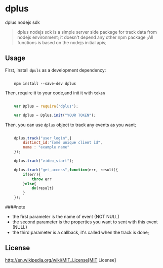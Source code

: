# dplus
dplus nodejs sdk

> dplus nodejs sdk is a simple server side package for track data from nodejs environment; it doesn't depend any other npm package ;All functions is based on the nodejs initial apis;

## Usage

First, install `dpuls` as a development dependency:

```shell

    npm install --save-dev dplus

```

Then, require it to your code,and init it with `token`

```javascript

    var Dplus = require("dplus");

    var dplus = Dplus.init("YOUR TOKEN");

```

Then, you can use `dplus` object to track any events as you want;

```javascript

    dplus.track("user_login",{
        distinct_id:"some unique client id",
        name : "example name"
    });

    dplus.track("video_start");

    dplus.track("get_access",function(err, result){
        if(err){
            throw err
        }else{
            do(result)
        }
    });

```


####note

* the first parameter is the name of event (NOT NULL)
* the second parameter is the properties you want to sent with this event (NULL)
* the third parameter is a callback, it's called when the track is done;



## License

http://en.wikipedia.org/wiki/MIT_License[MIT License]

